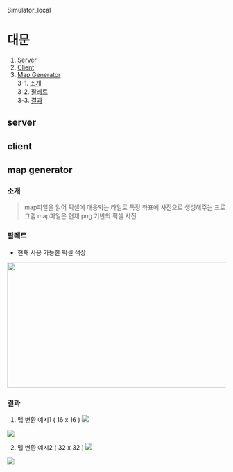 Simulator_local

# 대문
1. [Server](#server)
2. [Client](#client)
3. [Map Generator](#map-generator)   
3-1. [소개](#소개)   
3-2. [팔레트](#팔레트)   
3-3. [결과](#결과)

## server



## client



## map generator

### 소개
 > map파일을 읽어 픽셀에 대응되는 타일로 특정 좌표에 사진으로 생성해주는 프로그램
 map파일은 현재 png 기반의 픽셀 사진

### 팔레트
- 현재 사용 가능한 픽셀 색상
<img src="https://raw.githubusercontent.com/dlams/Simulator_local/main/resource/palette.png" width="768" height="288">

### 결과
1. 맵 변환 예시1 ( 16 x 16 ) <img src="https://raw.githubusercontent.com/dlams/Simulator_local/main/resource/custom_map1.png">
            
<img src="https://raw.githubusercontent.com/dlams/Simulator_local/main/resource/map_1.png">

2. 맵 변환 예시2 ( 32 x 32 ) <img src="https://raw.githubusercontent.com/dlams/Simulator_local/main/resource/custom_map2.png">
            
<img src="https://raw.githubusercontent.com/dlams/Simulator_local/main/resource/map_2.png">
